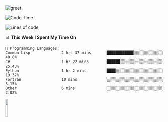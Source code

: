 ![greet](https://user-images.githubusercontent.com/44234583/146624354-9d461392-3676-4e7a-b12f-debc7319f53b.gif) 


<!--START_SECTION:waka-->
![Code Time](http://img.shields.io/badge/Code%20Time-311%20hrs%207%20mins-blue)

![Lines of code](https://img.shields.io/badge/From%20Hello%20World%20I%27ve%20Written-379%20Thousand%20lines%20of%20code-blue)

📊 **This Week I Spent My Time On** 

```text
💬 Programming Languages: 
Common Lisp              2 hrs 37 mins       ████████████░░░░░░░░░░░░░   48.8% 
C#                       1 hr 22 mins        ██████░░░░░░░░░░░░░░░░░░░   25.43% 
Python                   1 hr 2 mins         ████░░░░░░░░░░░░░░░░░░░░░   19.37% 
Fortran                  10 mins             ░░░░░░░░░░░░░░░░░░░░░░░░░   3.15% 
Other                    6 mins              ░░░░░░░░░░░░░░░░░░░░░░░░░   2.02%

```


<!--END_SECTION:waka-->
<img src="https://user-images.githubusercontent.com/44234583/191059235-95ebfce1-7fc7-4eee-baff-214d902e7c18.gif" width="12%"/>
